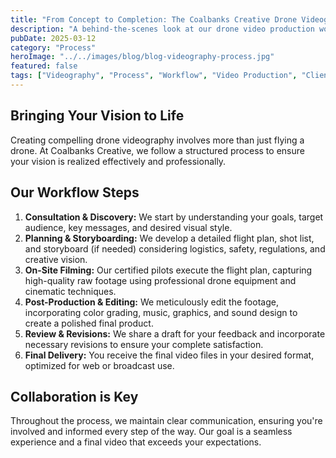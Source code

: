 ```yaml
---
title: "From Concept to Completion: The Coalbanks Creative Drone Videography Process"
description: "A behind-the-scenes look at our drone video production workflow, ensuring a smooth process and exceptional results for your project."
pubDate: 2025-03-12
category: "Process"
heroImage: "../../images/blog/blog-videography-process.jpg"
featured: false
tags: ["Videography", "Process", "Workflow", "Video Production", "Client Collaboration"]
---
```


## Bringing Your Vision to Life

Creating compelling drone videography involves more than just flying a drone. At Coalbanks Creative, we follow a structured process to ensure your vision is realized effectively and professionally.

## Our Workflow Steps

1.  **Consultation & Discovery:** We start by understanding your goals, target audience, key messages, and desired visual style.
2.  **Planning & Storyboarding:** We develop a detailed flight plan, shot list, and storyboard (if needed) considering logistics, safety, regulations, and creative vision.
3.  **On-Site Filming:** Our certified pilots execute the flight plan, capturing high-quality raw footage using professional drone equipment and cinematic techniques.
4.  **Post-Production & Editing:** We meticulously edit the footage, incorporating color grading, music, graphics, and sound design to create a polished final product.
5.  **Review & Revisions:** We share a draft for your feedback and incorporate necessary revisions to ensure your complete satisfaction.
6.  **Final Delivery:** You receive the final video files in your desired format, optimized for web or broadcast use.

## Collaboration is Key

Throughout the process, we maintain clear communication, ensuring you're involved and informed every step of the way. Our goal is a seamless experience and a final video that exceeds your expectations.
